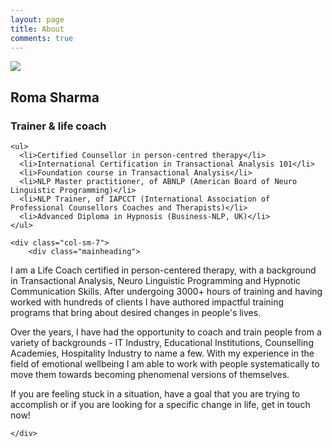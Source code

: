 ```yaml
---
layout: page
title: About
comments: true
---
```


<div class="row">
<!-- Sidebar -->
  <div class="col-sm-5">
  <div class="highlight-box">
    <div class="row">
      <div class="col-sm-4">
        <img src="{{ site.baseurl }}/assets/images/roma.png">
      </div>
      <div class="col-sm-8">
        <h2>Roma Sharma</h2>
        <h3>Trainer & life coach</h3>
      </div>
    </div>

    <ul>
      <li>Certified Counsellor in person-centred therapy</li>
      <li>International Certification in Transactional Analysis 101</li>
      <li>Foundation course in Transactional Analysis</li>
      <li>NLP Master practitioner, of ABNLP (American Board of Neuro Linguistic Programming)</li>
      <li>NLP Trainer, of IAPCCT (International Association of Professional Counsellors Coaches and Therapists)</li>
      <li>Advanced Diploma in Hypnosis (Business-NLP, UK)</li>
    </ul>
  </div>		
  </div>		

<!-- Post -->        
	<div class="col-sm-7">
		<div class="mainheading">              

<p>I am a Life Coach certified in person-centered therapy, with a background in Transactional Analysis, Neuro Linguistic Programming and Hypnotic Communication Skills. After undergoing 3000+ hours of training and having worked with hundreds of clients I have authored impactful training programs that bring about desired changes in people's lives.</p>

<p>Over the years, I have had the opportunity to coach and train people from a variety of backgrounds - IT Industry, Educational Institutions, Counselling Academies, Hospitality Industry to name a few. With my experience in the field of emotional wellbeing I am able to work with people systematically to move them towards becoming phenomenal versions of themselves.</p>


<p>If you are feeling stuck in a situation, have a goal that you are trying to accomplish or if you are looking for a specific change in life, get in touch now!</p>



    </div>
  </div>
</div>